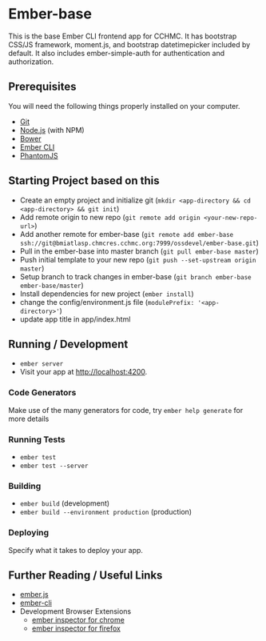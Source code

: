 # Ember-base

This is the base Ember CLI frontend app for CCHMC.  It has bootstrap CSS/JS framework, moment.js,
and bootstrap datetimepicker included by default.  It also includes ember-simple-auth for
authentication and authorization.

## Prerequisites

You will need the following things properly installed on your computer.

* [Git](http://git-scm.com/)
* [Node.js](http://nodejs.org/) (with NPM)
* [Bower](http://bower.io/)
* [Ember CLI](http://www.ember-cli.com/)
* [PhantomJS](http://phantomjs.org/)

## Starting Project based on this

* Create an empty project and initialize git (`mkdir <app-directory && cd <app-directory> && git init`)
* Add remote origin to new repo (`git remote add origin <your-new-repo-url>`)
* Add another remote for ember-base (`git remote add ember-base ssh://git@bmiatlasp.chmcres.cchmc.org:7999/ossdevel/ember-base.git`)
* Pull in the ember-base into master branch (`git pull ember-base master`)
* Push initial template to your new repo (`git push --set-upstream origin master`)
* Setup branch to track changes in ember-base (`git branch ember-base ember-base/master`)
* Install dependencies for new project (`ember install`)
* change the config/environment.js file (`modulePrefix: '<app-directory>'`)
* update app title in app/index.html

## Running / Development

* `ember server`
* Visit your app at [http://localhost:4200](http://localhost:4200).

### Code Generators

Make use of the many generators for code, try `ember help generate` for more details

### Running Tests

* `ember test`
* `ember test --server`

### Building

* `ember build` (development)
* `ember build --environment production` (production)

### Deploying

Specify what it takes to deploy your app.

## Further Reading / Useful Links

* [ember.js](http://emberjs.com/)
* [ember-cli](http://www.ember-cli.com/)
* Development Browser Extensions
  * [ember inspector for chrome](https://chrome.google.com/webstore/detail/ember-inspector/bmdblncegkenkacieihfhpjfppoconhi)
  * [ember inspector for firefox](https://addons.mozilla.org/en-US/firefox/addon/ember-inspector/)

